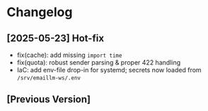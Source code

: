 # Changelog

## [2025-05-23] Hot-fix
* fix(cache): add missing `import time`
* fix(quota): robust sender parsing & proper 422 handling
* IaC: add env-file drop-in for systemd; secrets now loaded from `/srv/emaillm-ws/.env`

## [Previous Version]
